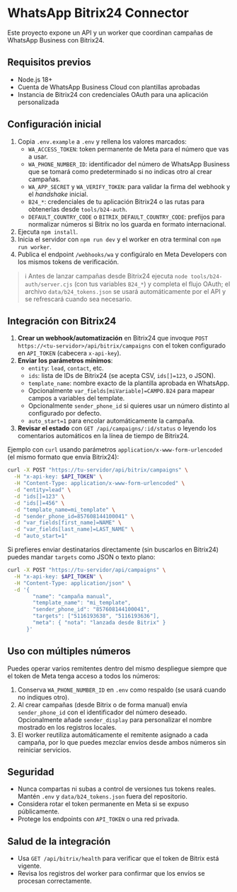 # WhatsApp Bitrix24 Connector

Este proyecto expone un API y un worker que coordinan campañas de WhatsApp Business con Bitrix24.

## Requisitos previos
- Node.js 18+
- Cuenta de WhatsApp Business Cloud con plantillas aprobadas
- Instancia de Bitrix24 con credenciales OAuth para una aplicación personalizada

## Configuración inicial
1. Copia `.env.example` a `.env` y rellena los valores marcados:
   - `WA_ACCESS_TOKEN`: token permanente de Meta para el número que vas a usar.
   - `WA_PHONE_NUMBER_ID`: identificador del número de WhatsApp Business que se tomará como predeterminado si no indicas otro al crear campañas.
   - `WA_APP_SECRET` y `WA_VERIFY_TOKEN`: para validar la firma del webhook y el *handshake* inicial.
   - `B24_*`: credenciales de tu aplicación Bitrix24 o las rutas para obtenerlas desde `tools/b24-auth`.
   - `DEFAULT_COUNTRY_CODE` o `BITRIX_DEFAULT_COUNTRY_CODE`: prefijos para normalizar números si Bitrix no los guarda en formato internacional.
2. Ejecuta `npm install`.
3. Inicia el servidor con `npm run dev` y el worker en otra terminal con `npm run worker`.
4. Publica el endpoint `/webhooks/wa` y configúralo en Meta Developers con los mismos tokens de verificación.

> ℹ️ Antes de lanzar campañas desde Bitrix24 ejecuta `node tools/b24-auth/server.cjs` (con tus variables `B24_*`) y completa el flujo OAuth; el archivo `data/b24_tokens.json` se usará automáticamente por el API y se refrescará cuando sea necesario.

## Integración con Bitrix24

1. **Crear un webhook/automatización** en Bitrix24 que invoque `POST https://<tu-servidor>/api/bitrix/campaigns` con el token configurado en `API_TOKEN` (cabecera `x-api-key`).
2. **Enviar los parámetros mínimos**:
   - `entity`: `lead`, `contact`, etc.
   - `ids`: lista de IDs de Bitrix24 (se acepta CSV, `ids[]=123`, o JSON).
   - `template_name`: nombre exacto de la plantilla aprobada en WhatsApp.
   - Opcionalmente `var_fields[miVariable]=CAMPO.B24` para mapear campos a variables del template.
   - Opcionalmente `sender_phone_id` si quieres usar un número distinto al configurado por defecto.
   - `auto_start=1` para encolar automáticamente la campaña.
3. **Revisar el estado** con `GET /api/campaigns/:id/status` o leyendo los comentarios automáticos en la línea de tiempo de Bitrix24.

Ejemplo con `curl` usando parámetros `application/x-www-form-urlencoded` (el mismo formato que envía Bitrix24):

```bash
curl -X POST "https://tu-servidor/api/bitrix/campaigns" \
  -H "x-api-key: $API_TOKEN" \
  -H "Content-Type: application/x-www-form-urlencoded" \
  -d "entity=lead" \
  -d "ids[]=123" \
  -d "ids[]=456" \
  -d "template_name=mi_template" \
  -d "sender_phone_id=857608144100041" \
  -d "var_fields[first_name]=NAME" \
  -d "var_fields[last_name]=LAST_NAME" \
  -d "auto_start=1"
```

Si prefieres enviar destinatarios directamente (sin buscarlos en Bitrix24) puedes mandar `targets` como JSON o texto plano:

```bash
curl -X POST "https://tu-servidor/api/campaigns" \
  -H "x-api-key: $API_TOKEN" \
  -H "Content-Type: application/json" \
  -d '{
        "name": "campaña manual",
        "template_name": "mi_template",
        "sender_phone_id": "857608144100041",
        "targets": ["5116193638", "5116193636"],
        "meta": { "nota": "lanzada desde Bitrix" }
      }'
```

## Uso con múltiples números
Puedes operar varios remitentes dentro del mismo despliegue siempre que el token de Meta tenga acceso a todos los números:
1. Conserva `WA_PHONE_NUMBER_ID` en `.env` como respaldo (se usará cuando no indiques otro).
2. Al crear campañas (desde Bitrix o de forma manual) envía `sender_phone_id` con el identificador del número deseado. Opcionalmente añade `sender_display` para personalizar el nombre mostrado en los registros locales.
3. El worker reutiliza automáticamente el remitente asignado a cada campaña, por lo que puedes mezclar envíos desde ambos números sin reiniciar servicios.

## Seguridad
- Nunca compartas ni subas a control de versiones tus tokens reales. Mantén `.env` y `data/b24_tokens.json` fuera del repositorio.
- Considera rotar el token permanente en Meta si se expuso públicamente.
- Protege los endpoints con `API_TOKEN` o una red privada.

## Salud de la integración
- Usa `GET /api/bitrix/health` para verificar que el token de Bitrix está vigente.
- Revisa los registros del worker para confirmar que los envíos se procesan correctamente.

